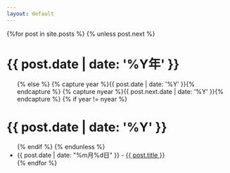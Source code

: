 ```yaml
---
layout: default
---
```


<!-- <div class="panel panel-default"> -->
<div class="well">
{%for post in site.posts %}
    {% unless post.next %}
        <h1>{{ post.date | date: '%Y年' }}</h1>
        <ul>
    {% else %}
        {% capture year %}{{ post.date | date: '%Y' }}{% endcapture %}
        {% capture nyear %}{{ post.next.date | date: '%Y' }}{% endcapture %}
        {% if year != nyear %}
            </ul>
            <h1>{{ post.date | date: '%Y' }}</h1>
            <ul>
        {% endif %}
    {% endunless %}
    <li>{{ post.date | date: "%m月%d日" }} - <a href="{{ site.baseurl}}{{ post.url }}">{{ post.title }}</a></li>
{% endfor %}
</ul>
</div>
